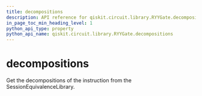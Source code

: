 ```yaml
---
title: decompositions
description: API reference for qiskit.circuit.library.RYYGate.decompositions
in_page_toc_min_heading_level: 1
python_api_type: property
python_api_name: qiskit.circuit.library.RYYGate.decompositions
---
```


# decompositions

Get the decompositions of the instruction from the SessionEquivalenceLibrary.

